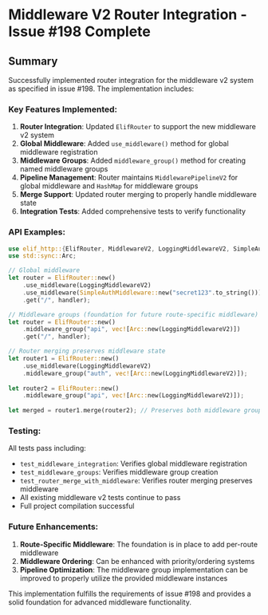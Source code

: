 # Middleware V2 Router Integration - Issue #198 Complete

## Summary

Successfully implemented router integration for the middleware v2 system as specified in issue #198. The implementation includes:

### Key Features Implemented:

1. **Router Integration**: Updated `ElifRouter` to support the new middleware v2 system
2. **Global Middleware**: Added `use_middleware()` method for global middleware registration
3. **Middleware Groups**: Added `middleware_group()` method for creating named middleware groups
4. **Pipeline Management**: Router maintains `MiddlewarePipelineV2` for global middleware and `HashMap` for middleware groups
5. **Merge Support**: Updated router merging to properly handle middleware state
6. **Integration Tests**: Added comprehensive tests to verify functionality

### API Examples:

```rust
use elif_http::{ElifRouter, MiddlewareV2, LoggingMiddlewareV2, SimpleAuthMiddleware};
use std::sync::Arc;

// Global middleware
let router = ElifRouter::new()
    .use_middleware(LoggingMiddlewareV2)
    .use_middleware(SimpleAuthMiddleware::new("secret123".to_string()))
    .get("/", handler);

// Middleware groups (foundation for future route-specific middleware)
let router = ElifRouter::new()
    .middleware_group("api", vec![Arc::new(LoggingMiddlewareV2)])
    .get("/", handler);

// Router merging preserves middleware state
let router1 = ElifRouter::new()
    .use_middleware(LoggingMiddlewareV2)
    .middleware_group("auth", vec![Arc::new(LoggingMiddlewareV2)]);
    
let router2 = ElifRouter::new()
    .middleware_group("api", vec![Arc::new(LoggingMiddlewareV2)]);
    
let merged = router1.merge(router2); // Preserves both middleware groups
```

### Testing:

All tests pass including:
- `test_middleware_integration`: Verifies global middleware registration
- `test_middleware_groups`: Verifies middleware group creation
- `test_router_merge_with_middleware`: Verifies router merging preserves middleware
- All existing middleware v2 tests continue to pass
- Full project compilation successful

### Future Enhancements:

1. **Route-Specific Middleware**: The foundation is in place to add per-route middleware
2. **Middleware Ordering**: Can be enhanced with priority/ordering systems
3. **Pipeline Optimization**: The middleware group implementation can be improved to properly utilize the provided middleware instances

This implementation fulfills the requirements of issue #198 and provides a solid foundation for advanced middleware functionality.